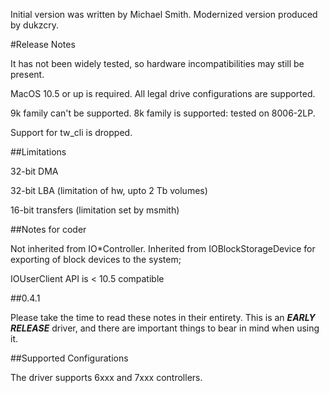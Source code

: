Initial version was written by Michael Smith. Modernized version produced by dukzcry.

#Release Notes

It has not been widely tested, so hardware incompatibilities may still be present.

MacOS 10.5 or up is required. All legal drive configurations are supported.

9k family can't be supported. 8k family is supported: tested on 8006-2LP.

Support for tw_cli is dropped.

##Limitations

32-bit DMA

32-bit LBA (limitation of hw, upto 2 Tb volumes)

16-bit transfers (limitation set by msmith)

##Notes for coder

Not inherited from IO*Controller. Inherited from IOBlockStorageDevice for exporting of block devices to the system;

IOUserClient API is < 10.5 compatible

##0.4.1

Please take the time to read these notes in their entirety.  This is an _**EARLY RELEASE**_ driver, and there are important things to bear in mind when using it.

##Supported Configurations

The driver supports 6xxx and 7xxx controllers.
